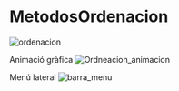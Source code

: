 # MetodosOrdenacion

![ordenacion](https://user-images.githubusercontent.com/33204630/127058768-9a4e29a9-44ff-4e5a-a474-dff16145de22.PNG)

Animació gràfica
![Ordneacion_animacion](https://user-images.githubusercontent.com/33204630/127058771-7f994591-dd3d-40cf-ac67-9592c6e9d67d.PNG)


Menú lateral
![barra_menu](https://user-images.githubusercontent.com/33204630/127058914-4a73f4c4-9768-4221-b0f3-d9e7560e41cb.PNG)
